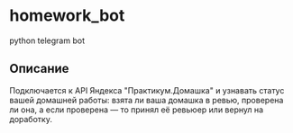# homework_bot
python telegram bot
## Описание
Подключается к API Яндекса "Практикум.Домашка" и узнавать статус вашей домашней работы: взята ли ваша домашка в ревью, проверена ли она, а если проверена — то принял её ревьюер или вернул на доработку.

